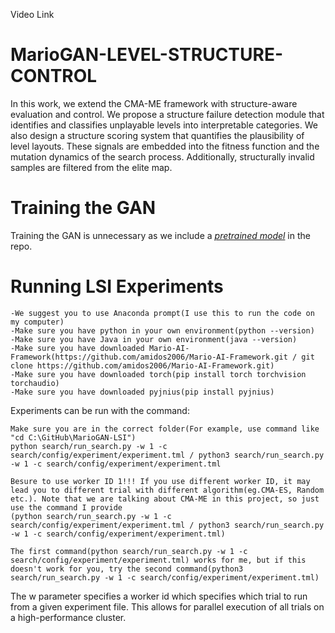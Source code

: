 Video Link
# MarioGAN-LEVEL-STRUCTURE-CONTROL
In this work, we extend the CMA-ME framework with structure-aware evaluation and control. We propose a structure failure detection module that identifies and classifies unplayable levels into interpretable categories. We also design a structure scoring system that quantifies the plausibility of level layouts. These signals are embedded into the fitness function and the mutation dynamics of the search process. Additionally, structurally invalid samples are filtered from the elite map.

# Training the GAN

Training the GAN is unnecessary as we include a *[pretrained model](https://github.com/icaros-usc/MarioGAN-LSI/blob/master/GANTrain/samples/netG_epoch_4999_7684.pth)* in the repo.

# Running LSI Experiments
```
-We suggest you to use Anaconda prompt(I use this to run the code on my computer)
-Make sure you have python in your own environment(python --version)
-Make sure you have Java in your own environment(java --version)
-Make sure you have downloaded Mario-AI-Framework(https://github.com/amidos2006/Mario-AI-Framework.git / git clone https://github.com/amidos2006/Mario-AI-Framework.git)
-Make sure you have downloaded torch(pip install torch torchvision torchaudio)
-Make sure you have downloaded pyjnius(pip install pyjnius)
```
Experiments can be run with the command:
```
Make sure you are in the correct folder(For example, use command like "cd C:\GitHub\MarioGAN-LSI")
python search/run_search.py -w 1 -c search/config/experiment/experiment.tml / python3 search/run_search.py -w 1 -c search/config/experiment/experiment.tml
```
```
Besure to use worker ID 1!!! If you use different worker ID, it may lead you to different trial with different algorithm(eg.CMA-ES, Random etc.). Note that we are talking about CMA-ME in this project, so just use the command I provide
(python search/run_search.py -w 1 -c search/config/experiment/experiment.tml / python3 search/run_search.py -w 1 -c search/config/experiment/experiment.tml)
```
```
The first command(python search/run_search.py -w 1 -c search/config/experiment/experiment.tml) works for me, but if this doesn't work for you, try the second command(python3 search/run_search.py -w 1 -c search/config/experiment/experiment.tml)
```

The w parameter specifies a worker id which specifies which trial to run from a given experiment file. This allows for parallel execution of all trials on a high-performance cluster.
